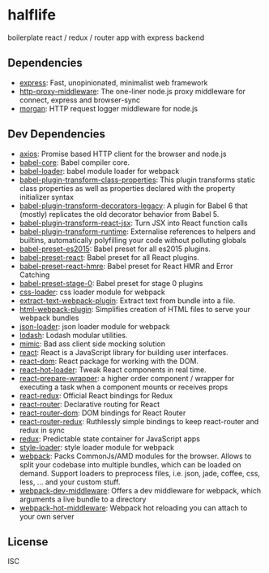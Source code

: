 # halflife

boilerplate react / redux / router app with express backend

## Dependencies

- [express](https://github.com/expressjs/express): Fast, unopinionated, minimalist web framework
- [http-proxy-middleware](https://github.com/chimurai/http-proxy-middleware): The one-liner node.js proxy middleware for connect, express and browser-sync
- [morgan](https://github.com/expressjs/morgan): HTTP request logger middleware for node.js

## Dev Dependencies

- [axios](https://github.com/mzabriskie/axios): Promise based HTTP client for the browser and node.js
- [babel-core](https://github.com/babel/babel/tree/master/packages): Babel compiler core.
- [babel-loader](https://github.com/babel/babel-loader): babel module loader for webpack
- [babel-plugin-transform-class-properties](https://github.com/babel/babel/tree/master/packages): This plugin transforms static class properties as well as properties declared with the property initializer syntax
- [babel-plugin-transform-decorators-legacy](https://github.com/loganfsmyth/babel-plugin-transform-decorators-legacy): A plugin for Babel 6 that (mostly) replicates the old decorator behavior from Babel 5.
- [babel-plugin-transform-react-jsx](https://github.com/babel/babel/tree/master/packages): Turn JSX into React function calls
- [babel-plugin-transform-runtime](https://github.com/babel/babel/tree/master/packages): Externalise references to helpers and builtins, automatically polyfilling your code without polluting globals
- [babel-preset-es2015](https://github.com/babel/babel/tree/master/packages): Babel preset for all es2015 plugins.
- [babel-preset-react](https://github.com/babel/babel/tree/master/packages): Babel preset for all React plugins.
- [babel-preset-react-hmre](https://github.com/danmartinez101/babel-preset-react-hmre): Babel preset for React HMR and Error Catching
- [babel-preset-stage-0](https://github.com/babel/babel/tree/master/packages): Babel preset for stage 0 plugins
- [css-loader](https://github.com/webpack/css-loader): css loader module for webpack
- [extract-text-webpack-plugin](https://github.com/webpack/extract-text-webpack-plugin): Extract text from bundle into a file.
- [html-webpack-plugin](https://github.com/jantimon/html-webpack-plugin): Simplifies creation of HTML files to serve your webpack bundles
- [json-loader](https://github.com/webpack/json-loader): json loader module for webpack
- [lodash](https://github.com/lodash/lodash): Lodash modular utilities.
- [mimic](https://github.com/500tech/mimic): Bad ass client side mocking solution
- [react](https://github.com/facebook/react): React is a JavaScript library for building user interfaces.
- [react-dom](https://github.com/facebook/react): React package for working with the DOM.
- [react-hot-loader](https://github.com/gaearon/react-hot-loader): Tweak React components in real time.
- [react-prepare-wrapper](https://github.com/bitstrider/react-prepare-wrapper): a higher order component / wrapper for executing a task when a component mounts or receives props
- [react-redux](https://github.com/reactjs/react-redux): Official React bindings for Redux
- [react-router](https://github.com/ReactTraining/react-router): Declarative routing for React
- [react-router-dom](https://github.com/ReactTraining/react-router): DOM bindings for React Router
- [react-router-redux](https://github.com/reactjs/react-router-redux): Ruthlessly simple bindings to keep react-router and redux in sync
- [redux](https://github.com/reactjs/redux): Predictable state container for JavaScript apps
- [style-loader](https://github.com/webpack/style-loader): style loader module for webpack
- [webpack](https://github.com/webpack/webpack): Packs CommonJs/AMD modules for the browser. Allows to split your codebase into multiple bundles, which can be loaded on demand. Support loaders to preprocess files, i.e. json, jade, coffee, css, less, ... and your custom stuff.
- [webpack-dev-middleware](https://github.com/webpack/webpack-dev-middleware): Offers a dev middleware for webpack, which arguments a live bundle to a directory
- [webpack-hot-middleware](https://github.com/glenjamin/webpack-hot-middleware): Webpack hot reloading you can attach to your own server


## License

ISC
